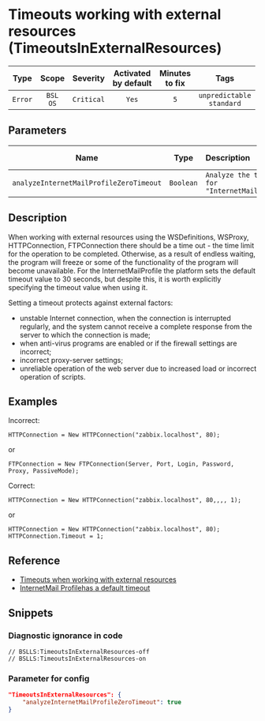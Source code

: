# Timeouts working with external resources (TimeoutsInExternalResources)

| Type | Scope | Severity | Activated<br/>by default | Minutes<br/>to fix | Tags |
| :-: | :-: | :-: | :-: | :-: | :-: |
| `Error` | `BSL`<br/>`OS` | `Critical` | `Yes` | `5` | `unpredictable`<br/>`standard` |

## Parameters 

| Name | Type | Description | Default value |
| :-: | :-: | :-- | :-: |
| `analyzeInternetMailProfileZeroTimeout` | `Boolean` | ```Analyze the timeout for "InternetMailProfile"``` | ```true``` |

<!-- Блоки выше заполняются автоматически, не трогать -->
## Description

When working with external resources using the WSDefinitions, WSProxy, HTTPConnection, FTPConnection there should be a time out - the time limit for the operation to be completed. Otherwise, as a result of endless waiting, the program will freeze or some of the functionality of the program will become unavailable.
 For the InternetMailProfile the platform sets the default timeout value to 30 seconds, but despite this, it is worth explicitly specifying the timeout value when using it.

Setting a timeout protects against external factors:

- unstable Internet connection, when the connection is interrupted regularly, and the system cannot receive a complete response from the server to which the connection is made;
- when anti-virus programs are enabled or if the firewall settings are incorrect;
- incorrect proxy-server settings;
- unreliable operation of the web server due to increased load or incorrect operation of scripts.

## Examples

Incorrect:

```bsl
HTTPConnection = New HTTPConnection("zabbix.localhost", 80);
```

or

```bsl
FTPConnection = New FTPConnection(Server, Port, Login, Password, Proxy, PassiveMode);
```

Correct:

```bsl
HTTPConnection = New HTTPConnection("zabbix.localhost", 80,,,, 1);
```

or

```bsl
HTTPConnection = New HTTPConnection("zabbix.localhost", 80);
HTTPConnection.Timeout = 1;
```

## Reference

- [](https://its.1c.ru/db/v8std#content:748:hdoc)[Timeouts when working with external resources](https://its.1c.ru/db/v8std#content:748:hdoc)
- [](https://its.1c.ru/db/metod8dev/content/2358/hdoc)[InternetMail Profilehas a default timeout](https://its.1c.ru/db/metod8dev/content/2358/hdoc)

## Snippets

<!-- Блоки ниже заполняются автоматически, не трогать -->
### Diagnostic ignorance in code

```bsl
// BSLLS:TimeoutsInExternalResources-off
// BSLLS:TimeoutsInExternalResources-on
```

### Parameter for config

```json
"TimeoutsInExternalResources": {
    "analyzeInternetMailProfileZeroTimeout": true
}
```
